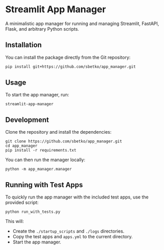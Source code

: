 # Streamlit App Manager

A minimalistic app manager for running and managing Streamlit, FastAPI, Flask, and arbitrary Python scripts.

## Installation

You can install the package directly from the Git repository:

```bash
pip install git+https://github.com/sbetko/app_manager.git
```

## Usage

To start the app manager, run:

```shell
streamlit-app-manager
```

## Development

Clone the repository and install the dependencies:

```shell
git clone https://github.com/sbetko/app_manager.git
cd app_manager
pip install -r requirements.txt
```

You can then run the manager locally:

```shell
python -m app_manager.manager
```

## Running with Test Apps

To quickly run the app manager with the included test apps, use the provided script:

```shell
python run_with_tests.py
```

This will:

- Create the `./startup_scripts` and `./logs` directories.
- Copy the test apps and `apps.yml` to the current directory.
- Start the app manager.